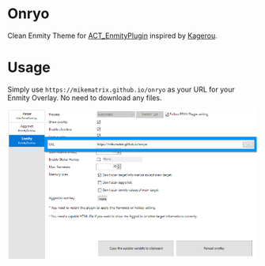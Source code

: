 # Onryo

Clean Enmity Theme for [ACT_EnmityPlugin](https://github.com/xtuaok/ACT_EnmityPlugin) inspired by [Kagerou](https://github.com/hibiyasleep/kagerou).

# Usage

Simply use `https://mikematrix.github.io/onryo` as your URL for your Enmity Overlay. No need to download any files.

![Install Image](./installation.png)